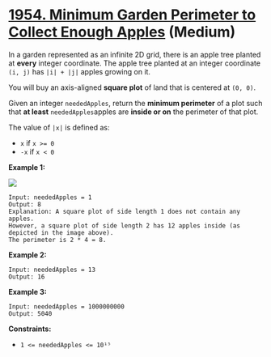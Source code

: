 # [1954. Minimum Garden Perimeter to Collect Enough Apples][link] (Medium)

[link]: https://leetcode.com/problems/minimum-garden-perimeter-to-collect-enough-apples/

In a garden represented as an infinite 2D grid, there is an apple tree planted at **every** integer
coordinate. The apple tree planted at an integer coordinate `(i, j)` has `|i| + |j|` apples growing
on it.

You will buy an axis-aligned **square plot** of land that is centered at `(0, 0)`.

Given an integer `neededApples`, return the **minimum perimeter** of a plot such that **at least**
`neededApples`apples are **inside or on** the perimeter of that plot.

The value of `|x|` is defined as:

- `x` if `x >= 0`
- `-x` if `x < 0`

**Example 1:**

![](https://assets.leetcode.com/uploads/2019/08/30/1527_example_1_2.png)

```
Input: neededApples = 1
Output: 8
Explanation: A square plot of side length 1 does not contain any apples.
However, a square plot of side length 2 has 12 apples inside (as depicted in the image above).
The perimeter is 2 * 4 = 8.
```

**Example 2:**

```
Input: neededApples = 13
Output: 16
```

**Example 3:**

```
Input: neededApples = 1000000000
Output: 5040
```

**Constraints:**

- `1 <= neededApples <= 10¹⁵`
